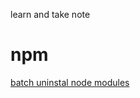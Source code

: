 learn and take note

# npm

[batch uninstal node modules](https://stackoverflow.com/questions/19106284/how-do-you-uninstall-all-dependencies-listed-in-package-json-npm)
